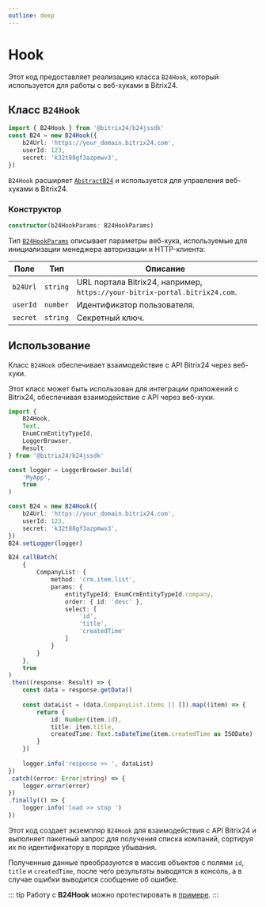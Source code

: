 ```yaml
---
outline: deep
---
```

# Hook

Этот код предоставляет реализацию класса `B24Hook`, который используется для работы с веб-хуками в Bitrix24.

## Класс `B24Hook`

```ts
import { B24Hook } from '@bitrix24/b24jssdk'
const B24 = new B24Hook({
	b24Url: 'https://your_domain.bitrix24.com',
	userId: 123,
	secret: 'k32t88gf3azpmwv3',
})
```

`B24Hook` расширяет [`AbstractB24`](abstract-b24) и используется для управления веб-хуками в Bitrix24.

### Конструктор

```ts
constructor(b24HookParams: B24HookParams)
```

Тип [`B24HookParams`](https://github.com/bitrix24/b24jssdk/blob/main/packages/jssdk/src/types/auth.ts) описывает параметры веб-хука, 
используемые для инициализации менеджера авторизации и HTTP-клиента:

| Поле     | Тип      | Описание                                                                   |
|----------|----------|----------------------------------------------------------------------------|
| `b24Url` | `string` | URL портала Bitrix24, например, `https://your-bitrix-portal.bitrix24.com`. |
| `userId` | `number` | Идентификатор пользователя.                                                |
| `secret` | `string` | Секретный ключ.                                                            |

## Использование

Класс `B24Hook` обеспечивает взаимодействие с API Bitrix24 через веб-хуки.

Этот класс может быть использован для интеграции приложений с Bitrix24, обеспечивая взаимодействие с API через веб-хуки.

```ts
import { 
	B24Hook,
	Text,
	EnumCrmEntityTypeId,
	LoggerBrowser,
    Result
} from '@bitrix24/b24jssdk'

const logger = LoggerBrowser.build(
	'MyApp',
	true
)

const B24 = new B24Hook({
	b24Url: 'https://your_domain.bitrix24.com',
	userId: 123,
	secret: 'k32t88gf3azpmwv3',
})
B24.setLogger(logger)

B24.callBatch(
	{
		CompanyList: {
			method: 'crm.item.list',
			params: {
				entityTypeId: EnumCrmEntityTypeId.company,
				order: { id: 'desc' },
				select: [
					'id',
					'title',
					'createdTime'
				]
			}
		}
	},
	true
)
.then((response: Result) => {
	const data = response.getData()
	
	const dataList = (data.CompanyList.items || []).map((item) => {
		return {
			id: Number(item.id),
			title: item.title,
			createdTime: Text.toDateTime(item.createdTime as ISODate)
		}
	})
	
	logger.info('response >> ', dataList)
})
.catch((error: Error|string) => {
	logger.error(error)
})
.finally(() => {
	logger.info('load >> stop ')
})
```

Этот код создает экземпляр `B24Hook` для взаимодействия с API Bitrix24 и выполняет пакетный запрос для получения списка компаний, 
сортируя их по идентификатору в порядке убывания.

Полученные данные преобразуются в массив объектов с полями `id`, `title` и `createdTime`, после чего результаты выводятся в консоль, 
а в случае ошибки выводится сообщение об ошибке.

::: tip
Работу с **B24Hook** можно протестировать в [примере](https://github.com/bitrix24/b24sdk-examples/blob/main/js/02-nuxt-hook/pages/hook/crm-item-list.client.vue).
:::